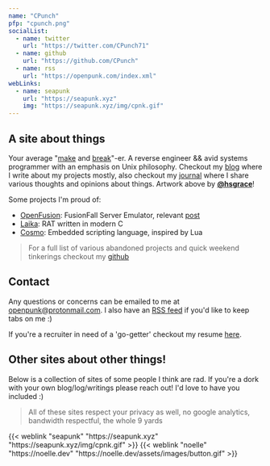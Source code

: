 ```yaml
---
name: "CPunch"
pfp: "cpunch.png"
socialList:
  - name: twitter
    url: "https://twitter.com/CPunch71"
  - name: github
    url: "https://github.com/CPunch"
  - name: rss
    url: "https://openpunk.com/index.xml"
webLinks:
  - name: seapunk
    url: "https://seapunk.xyz"
    img: "https://seapunk.xyz/img/cpnk.gif"
---
```


## A site about things

Your average "[make](https://github.com/CPunch) and [break](/tags/reverse-engineering)"-er. A reverse engineer && avid systems programmer with an emphasis on Unix philosophy. Checkout my [blog](/pages) where I write about my projects mostly, also checkout my [journal](/journal) where I share various thoughts and opinions about things. Artwork above by [**@hsgrace**](https://hsgrace.tumblr.com)!

Some projects I'm proud of:
- [OpenFusion](https://github.com/OpenFusionProject/OpenFusion): FusionFall Server Emulator, relevant [post](/pages/fusionfall-openfusion)
- [Laika](https://github.com/CPunch/Laika): RAT written in modern C
- [Cosmo](https://github.com/CPunch/Cosmo): Embedded scripting language, inspired by Lua
> For a full list of various abandoned projects and quick weekend tinkerings checkout my [github](https://github.com/CPunch?tab=repositories)

## Contact

Any questions or concerns can be emailed to me at [openpunk@protonmail.com](mailto:openpunk@protonmail.com). I also have an [RSS feed](https://openpunk.com/index.xml) if you'd like to keep tabs on me :)

If you're a recruiter in need of a 'go-getter' checkout my resume [here](https://github.com/CPunch/resume/releases/latest).

## Other sites about other things!

Below is a collection of sites of some people I think are rad. If you're a dork with your own blog/log/writings please reach out! I'd love to have you included :)
> All of these sites respect your privacy as well, no google analytics, bandwidth respectful, the whole 9 yards

<div class="web-list">
    {{< weblink "seapunk" "https://seapunk.xyz" "https://seapunk.xyz/img/cpnk.gif" >}}
    {{< weblink "noelle" "https://noelle.dev" "https://noelle.dev/assets/images/button.gif" >}}
</div>